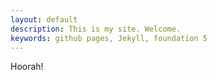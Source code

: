 ```yaml
---
layout: default
description: This is my site. Welcome.
keywords: github pages, Jekyll, foundation 5
---
```


<p>Hoorah!</p>
